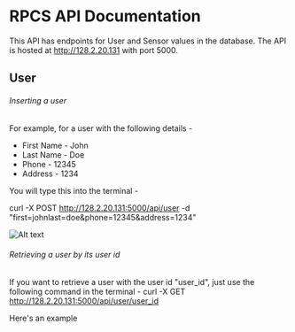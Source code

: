 # RPCS API Documentation

This API has endpoints for User and Sensor values in the database. The API is hosted at http://128.2.20.131 with port 5000.

## User

###### Inserting a user 
For example, for a user with the following details -

- First Name - John
- Last Name - Doe
- Phone - 12345
- Address - 1234

You will type this into the terminal -

curl -X POST http://128.2.20.131:5000/api/user -d "first=johnlast=doe&phone=12345&address=1234"

![Alt text](http://i.imgur.com/kn63zFK.png "Post User")

###### Retrieving a user by its user id
If you want to retrieve a user with the user id "user_id", just use the following command in the terminal -
curl -X GET http://128.2.20.131:5000/api/user/user_id

Here's an example 





